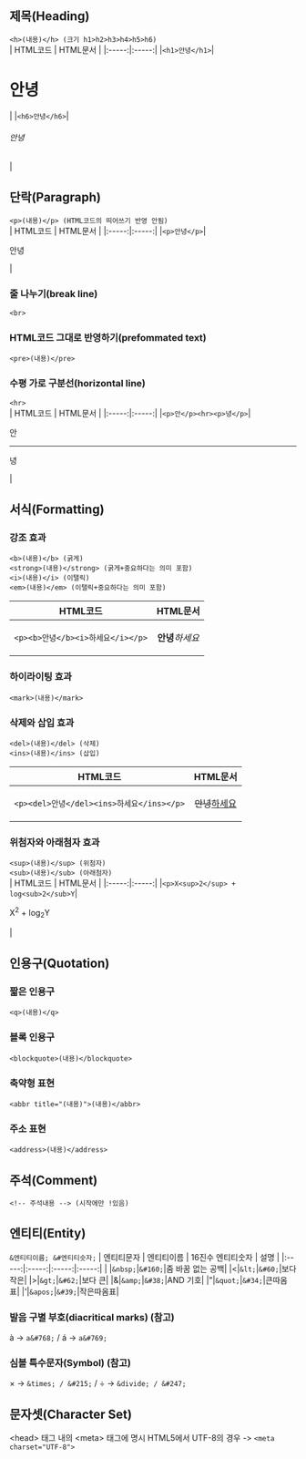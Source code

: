 ## 제목(Heading)
```<h>(내용)</h> (크기 h1>h2>h3>h4>h5>h6)```<br>
| HTML코드 | HTML문서 |
|:-----:|:-----:|
|```<h1>안녕</h1>```|<h1>안녕</h1>|
|```<h6>안녕</h6>```|<h6>안녕</h6>|
<br>

## 단락(Paragraph)
```<p>(내용)</p> (HTML코드의 띄어쓰기 반영 안됨)``` <br>
| HTML코드 | HTML문서 |
|:-----:|:-----:|
|```<p>안녕</p>```|<p>안녕</p>|

### 줄 나누기(break line) 
```<br>```<br>
### HTML코드 그대로 반영하기(prefommated text)
```<pre>(내용)</pre>```<br>
### 수평 가로 구분선(horizontal line)
```<hr>```<br>
| HTML코드 | HTML문서 |
|:-----:|:-----:|
|```<p>안</p><hr><p>녕</p>```|<p>안</p><hr></p>녕</p>|
<br>

## 서식(Formatting)
### 강조 효과
```<b>(내용)</b> (굵게)```<br>
```<strong>(내용)</strong> (굵게+중요하다는 의미 포함)```<br>
```<i>(내용)</i> (이탤릭)```<br>
```<em>(내용)</em> (이탤릭+중요하다는 의미 포함)```<br>

| HTML코드 | HTML문서 |
|:-----:|:-----:|
|```<p><b>안녕</b><i>하세요</i></p>```|<p><b>안녕</b><i>하세요</i></p>|

### 하이라이팅 효과
```<mark>(내용)</mark>```
<br>

### 삭제와 삽입 효과
```<del>(내용)</del> (삭제)```<br>
```<ins>(내용)</ins> (삽입)```<br>

| HTML코드 | HTML문서 |
|:-----:|:-----:|
|```<p><del>안녕</del><ins>하세요</ins></p>```|<p><del>안녕</del><ins>하세요</ins></p>|

### 위첨자와 아래첨자 효과
```<sup>(내용)</sup> (위첨자)```<br>
```<sub>(내용)</sub> (아래첨자)```<br>
| HTML코드 | HTML문서 |
|:-----:|:-----:|
|```<p>X<sup>2</sup> + log<sub>2</sub>Y```|<p>X<sup>2</sup> + log<sub>2</sub>Y</p>|

## 인용구(Quotation)
### 짧은 인용구
```<q>(내용)</q>```<br>
### 블록 인용구
```<blockquote>(내용)</blockquote>```<br>
### 축약형 표현
```<abbr title="(내용)">(내용)</abbr>```<br>
### 주소 표현
```<address>(내용)</address>```<br>

## 주석(Comment)
```<!-- 주석내용 --> (시작에만 !있음)```

## 엔티티(Entity)
```&엔티티이름; &#엔티티숫자;```
| 엔티티문자 | 엔티티이름 | 16진수 엔티티숫자 | 설명 |
|:-----:|:-----:|:-----:|:-----:|
|&nbsp;|```&nbsp;```|```&#160;```|줌 바꿈 없는 공백|
|&lt;|```&lt;```|```&#60;```|보다 작은|
|&gt;|```&gt;```|```&#62;```|보다 큰|
|&amp;|```&amp;```|```&#38;```|AND 기호|
|&quot;|```&quot;```|```&#34;```|큰따옴표|
|&apos;|```&apos;```|```&#39;```|작은따옴표|

### 발음 구별 부호(diacritical marks) (참고)
a&#768; -> ```a&#768;``` / a&#769; -> ```a&#769;```<br>
### 심볼 특수문자(Symbol) (참고)
&times; -> ```&times; / &#215;``` / &divide; -> ```&divide; / &#247;```<br>

## 문자셋(Character Set)
&lt;head&gt; 태그 내의 &lt;meta&gt; 태그에 명시
  HTML5에서 UTF-8의 경우 -> ```<meta charset="UTF-8">```
